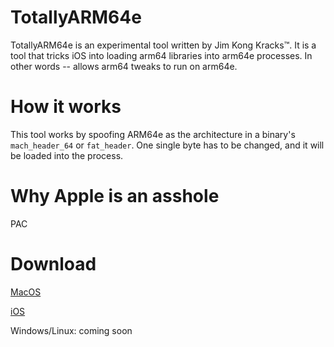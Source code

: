 # TotallyARM64e

TotallyARM64e is an experimental tool written by Jim Kong Kracks™️. It is a tool that tricks iOS into loading arm64 libraries into arm64e processes. In other words -- allows arm64 tweaks to run on arm64e.

# How it works

This tool works by spoofing ARM64e as the architecture in a binary's `mach_header_64` or `fat_header`. One single byte has to be changed, and it will be loaded into the process. 

# Why Apple is an asshole

PAC

# Download

[MacOS](https://github.com/Jim-Kong-Kracks/TotallyARM64e/raw/master/TotallyARM64e)

[iOS](https://github.com/Jim-Kong-Kracks/TotallyARM64e/raw/master/com.jimkongkracks.totallyarm64e_1.0.0_iphoneos-arm.deb)

Windows/Linux: coming soon
